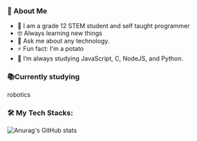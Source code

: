 ### 🧭  About Me

- 🏫 I am a grade 12 STEM student and self taught programmer
- 🤓 Always learning new things
- 💬 Ask me about any technology.
- ⚡ Fun fact: I'm a potato
- 🌱 I’m always studying JavaScript, C, NodeJS, and Python.

### 📚Currently studying
robotics

<h3 align="left">🛠️ My Tech Stacks:</h3>


![Anurag's GitHub stats](https://github-readme-stats.vercel.app/api?username=pbmndz&show_icons=true&theme=radical)

